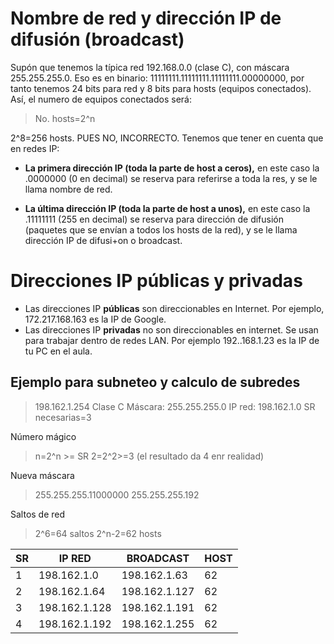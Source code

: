 # Nombre de red y dirección IP de difusión (broadcast)

Supón que tenemos la típica red 192.168.0.0 (clase C), con máscara 255.255.255.0. Eso es en binario: 11111111.11111111.11111111.00000000, por tanto tenemos 24 bits para red y 8 bits para hosts (equipos conectados). Así, el numero de equipos conectados será:

> No. hosts=2^n

2^8=256 hosts. PUES NO, INCORRECTO. Tenemos que tener en cuenta que en redes IP:
- __La primera dirección IP (toda la parte de host a ceros),__ en este caso la .0000000 (0 en decimal) se reserva para referirse a toda la res, y se le llama nombre de red.

- __La última dirección IP (toda la parte de host a unos),__ en este caso la .11111111 (255 en decimal) se reserva para dirección de difusión (paquetes que se envían a todos los hosts de la red), y se le llama dirección IP de difusi+on o broadcast.

# Direcciones IP públicas y privadas

- Las direcciones IP __públicas__ son direccionables en Internet. Por ejemplo, 172.217.168.163 es la IP de Google.
- Las direcciones IP __privadas__ no son direccionables en internet. Se usan para trabajar dentro de redes LAN. Por ejemplo 192..168.1.23 es la IP de tu PC en el aula.

## Ejemplo para subneteo y calculo de subredes

>198.162.1.254
>Clase C
>Máscara: 255.255.255.0
>IP red: 198.162.1.0
>SR necesarias=3

Número mágico
>n=2^n >= SR
>2=2^2>=3 (el resultado da 4 enr realidad)

Nueva máscara
>255.255.255.11000000
>255.255.255.192

Saltos de red
>2^6=64 saltos
>2^n-2=62 hosts

| SR | IP RED | BROADCAST | HOST |
|----|--------|-----------|------|
|1|198.162.1.0|198.162.1.63|62|
|2|198.162.1.64|198.162.1.127|62|
|3|198.162.1.128|198.162.1.191|62|
|4|198.162.1.192|198.162.1.255|62|

